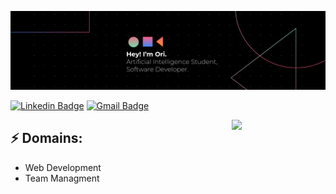 ![Header image](https://raw.githubusercontent.com/Oriana10/Oriana10/main/img/Banner.png)

[![Linkedin Badge](https://img.shields.io/badge/-OrianaPellegrini-blue?style=flat-square&logo=Linkedin&logoColor=white&link=https://www.linkedin.com/in/oriana-pellegrini/)](https://www.linkedin.com/in/oriana-pellegrini/)
[![Gmail Badge](https://img.shields.io/badge/-orilupellegrini@gmail.com-d14836?style=flat-square&logo=Gmail&logoColor=white&link=mailto:orilupellegrini@gmail.com)](mailto:orilupellegrini@gmail.com)

<img align='right' src='https://media.giphy.com/media/bcKmIWkUMCjVm/giphy.gif' width='150"'>

## ⚡ Domains:
- Web Development
- Team Managment